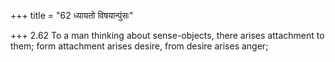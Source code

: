 +++
title = "62 ध्यायतो विषयान्पुंसः"

+++
2.62 To a man thinking about sense-objects, there arises attachment to
them; form attachment arises desire, from desire arises anger;

